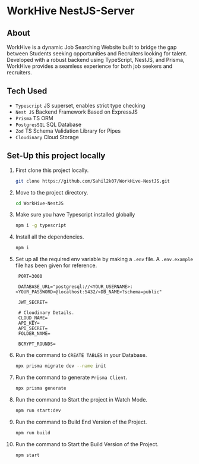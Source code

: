 # WorkHive NestJS-Server

## About

WorkHive is a dynamic Job Searching Website built to bridge the gap between Students seeking opportunities and Recruiters looking for talent. Developed with a robust backend using TypeScript, NestJS, and Prisma, WorkHive provides a seamless experience for both job seekers and recruiters.

## Tech Used

- `Typescript` JS superset, enables strict type checking
- `Nest JS` Backend Framework Based on ExpressJS
- `Prisma` TS ORM
- `PostgresSQL` SQL Database
- `Zod` TS Schema Validation Library for Pipes
- `Cloudinary` Cloud Storage

## Set-Up this project locally

1. First clone this project locally.

   ```bash
   git clone https://github.com/Sahil2k07/WorkHive-NestJS.git
   ```

2. Move to the project directory.

   ```bash
   cd WorkHive-NestJS
   ```

3. Make sure you have Typescript installed globally

   ```bash
   npm i -g typescript
   ```

4. Install all the dependencies.

   ```bash
   npm i
   ```

5. Set up all the required env variable by making a `.env` file. A `.env.example` file has been given for reference.

   ```dotenv
    PORT=3000

    DATABASE_URL="postgresql://<YOUR_USERNAME>:<YOUR_PASSWORD>@localhost:5432/<DB_NAME>?schema=public"

    JWT_SECRET=

    # Cloudinary Details.
    CLOUD_NAME=
    API_KEY=
    API_SECRET=
    FOLDER_NAME=

    BCRYPT_ROUNDS=
   ```

6. Run the command to `CREATE TABLES` in your Database.

   ```bash
   npx prisma migrate dev --name init
   ```

7. Run the command to generate `Prisma Client`.

   ```bash
   npx prisma generate
   ```

8. Run the command to Start the project in Watch Mode.

   ```bash
   npm run start:dev
   ```

9. Run the command to Build End Version of the Project.

   ```bash
   npm run build
   ```

10. Run the command to Start the Build Version of the Project.

    ```bash
    npm start
    ```
